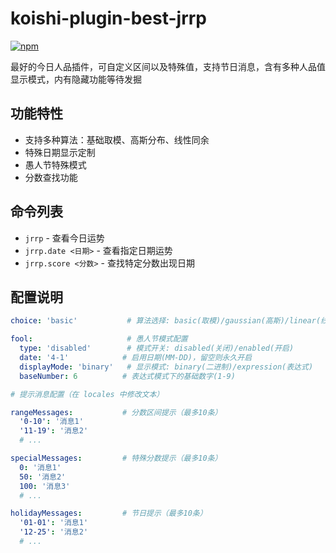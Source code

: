 # koishi-plugin-best-jrrp

[![npm](https://img.shields.io/npm/v/koishi-plugin-best-jrrp?style=flat-square)](https://www.npmjs.com/package/koishi-plugin-best-jrrp)

最好的今日人品插件，可自定义区间以及特殊值，支持节日消息，含有多种人品值显示模式，内有隐藏功能等待发掘

## 功能特性

- 支持多种算法：基础取模、高斯分布、线性同余
- 特殊日期显示定制
- 愚人节特殊模式
- 分数查找功能

## 命令列表

- `jrrp` - 查看今日运势
- `jrrp.date <日期>` - 查看指定日期运势
- `jrrp.score <分数>` - 查找特定分数出现日期

## 配置说明

```yaml
choice: 'basic'           # 算法选择: basic(取模)/gaussian(高斯)/linear(线性同余)

fool:                     # 愚人节模式配置
  type: 'disabled'        # 模式开关: disabled(关闭)/enabled(开启)
  date: '4-1'            # 启用日期(MM-DD)，留空则永久开启
  displayMode: 'binary'   # 显示模式: binary(二进制)/expression(表达式)
  baseNumber: 6          # 表达式模式下的基础数字(1-9)

# 提示消息配置（在 locales 中修改文本）

rangeMessages:           # 分数区间提示（最多10条）
  '0-10': '消息1'
  '11-19': '消息2'
  # ...

specialMessages:         # 特殊分数提示（最多10条）
  0: '消息1'
  50: '消息2'
  100: '消息3'
  # ...

holidayMessages:         # 节日提示（最多10条）
  '01-01': '消息1'
  '12-25': '消息2'
  # ...
```
